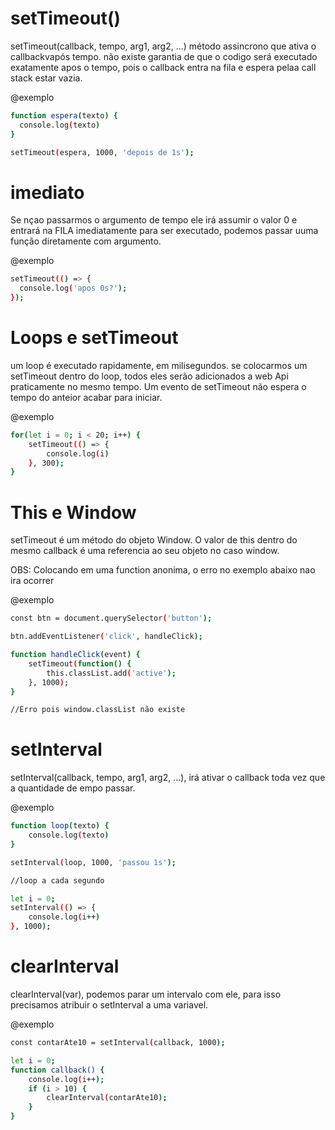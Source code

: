 # setTimeout() #

setTimeout(callback, tempo, arg1, arg2, ...) método assincrono que ativa o callbackvapós tempo. não existe garantia de que o codigo será executado exatamente apos o tempo, pois o callback entra na fila e espera pelaa call stack estar vazia.

@exemplo
```bash
function espera(texto) {
  console.log(texto)
}

setTimeout(espera, 1000, 'depois de 1s');
```

# imediato #

Se nçao passarmos o argumento de tempo ele irá assumir o valor 0 e entrará na FILA imediatamente para ser executado, podemos passar uuma função diretamente com argumento.

@exemplo
```bash
setTimeout(() => {
  console.log('apos 0s?');
});
```

# Loops e setTimeout #

um loop é executado rapidamente, em milisegundos. se colocarmos um setTimeout dentro do loop, todos eles serão adicionados a web Api praticamente no mesmo tempo. Um evento de setTimeout não espera o tempo do anteior acabar para iniciar.

@exemplo
```bash
for(let i = 0; i < 20; i++) {
    setTimeout(() => {
        console.log(i)
    }, 300);
}
```

# This e Window #


setTimeout é um método do objeto Window. O valor de this dentro do mesmo callback é uma referencia ao seu objeto no caso window.

OBS: Colocando em uma function anonima, o erro no exemplo abaixo nao ira ocorrer


@exemplo
```bash
const btn = document.querySelector('button');

btn.addEventListener('click', handleClick);

function handleClick(event) {
    setTimeout(function() {
        this.classList.add('active');
    }, 1000);
}

//Erro pois window.classList não existe
```

# setInterval #

setInterval(callback, tempo, arg1, arg2, ...), irá ativar o callback toda vez que a quantidade de empo passar.

@exemplo
```bash
function loop(texto) {
    console.log(texto)
}

setInterval(loop, 1000, 'passou 1s');

//loop a cada segundo

let i = 0;
setInterval(() => {
    console.log(i++)
}, 1000);
```

# clearInterval #

clearInterval(var), podemos parar um intervalo com ele, para isso precisamos atribuir o setInterval a uma variavel.

@exemplo
```bash
const contarAte10 = setInterval(callback, 1000);

let i = 0;
function callback() {
    console.log(i++);
    if (i > 10) {
        clearInterval(contarAte10);
    }
}
```
